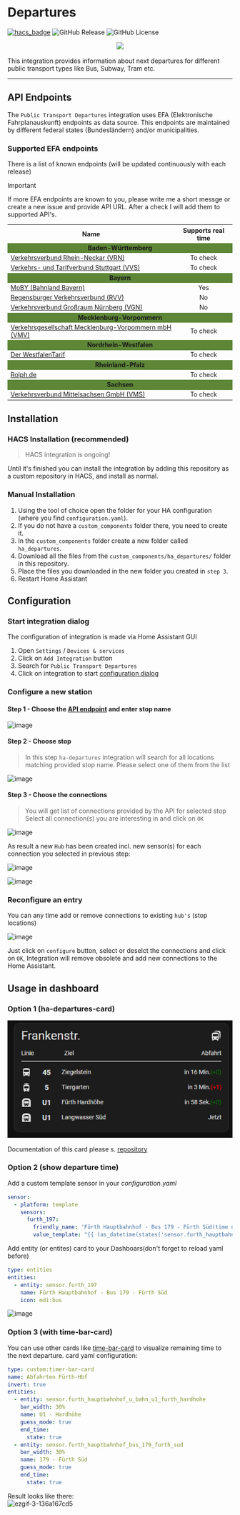 # Departures
[![hacs_badge](https://img.shields.io/badge/HACS-Custom-orange.svg)](https://github.com/custom-components/hacs)
![GitHub Release](https://img.shields.io/github/v/release/alex-jung/ha-departures)
![GitHub License](https://img.shields.io/github/license/alex-jung/ha-departures)

<p align="center">
  <img width="300" src="https://github.com/user-attachments/assets/67e3ba87-94ea-4d27-b891-f6cbab779830"/>
</p>

This integration provides information about next departures for different public transport types like Bus, Subway, Tram etc.

***

## API Endpoints
The `Public Transport Departures` integration uses EFA (Elektronische Fahrplanauskunft) endpoints as data source. This endpoints are maintained by different federal states (Bundesländern) and/or municipalities.

### Supported EFA endpoints
There is a list of known endpoints (will be updated continuously with each release)

> [!IMPORTANT]
> If more EFA endpoints are known to you, please write me a short messge or create a new issue and provide API URL. After a check I will add them to supported API's.

<table>
    <tr>
      <th>Name</th>
      <th>Supports real time</th>
    </tr>
  <tr><td colspan="2" style="background:#5D8736" align="center"><b>Baden-Württemberg</b></td></tr>
  <tr>
    <td><a href="https://www.vrn.de/mngvrn/">Verkehrsverbund Rhein-Neckar (VRN)</a></td>
    <td align="center">To check</td>
  </tr>
  <tr>
    <td><a href="https://www3.vvs.de/mngvvs/">Verkehrs- und Tarifverbund Stuttgart (VVS)</a></td>
    <td align="center">To check</td>
  </tr>
  <tr><td colspan="2" style="background:#5D8736" align="center"><b>Bayern</b></td></tr>
  <tr>
    <td><a href="https://bahnland-bayern.de/efa/">MoBY (Bahnland Bayern)</a></td>
    <td align="center">Yes</td>
  </tr>
  <tr>
    <td><a href="https://efa.rvv.de/efa/">Regensburger Verkehrsverbund (RVV)</a></td>
    <td align="center">No</td>
  </tr>
  <tr>
    <td><a href="https://efa.vgn.de/vgnExt_oeffi/">Verkehrsverbund Großraum Nürnberg (VGN)</a></td>
    <td align="center">No</td>
  </tr>
  <tr><td colspan="2" style="background:#5D8736" align="center"><b>Mecklenburg-Vorpommern</b></td></tr>
  <tr>
    <td><a href="https://fahrplanauskunft-mv.de/vmv-efa/">Verkehrsgesellschaft Mecklenburg-Vorpommern mbH (VMV)</a></td>
    <td align="center">To check</td>
  </tr>
  <tr><td colspan="2" style="background:#5D8736" align="center"><b>Nordrhein-Westfalen</b></td></tr>
  <tr>
    <td><a href="https://www.westfalenfahrplan.de/nwl-efa/">Der WestfalenTarif</a></td>
    <td align="center">To check</td>
  </tr>
  <tr><td colspan="2" style="background:#5D8736" align="center"><b>Rheinland-Pfalz</b></td></tr>
  <tr>
    <td><a href="https://mandanten.vrn.de/takt2/">Rolph.de</a></td>
    <td align="center">To check</td>
  </tr>
  <tr><td colspan="2" style="background:#5D8736" align="center"><b>Sachsen</b></td></tr>
  <tr>
    <td><a href="https://efa.vvo-online.de/VMSSL3/">Verkehrsverbund Mittelsachsen GmbH (VMS)</a></td>
    <td align="center">To check</td>
  </tr>
</table>


## Installation

### HACS Installation (recommended)

> HACS integration is ongoing!

Until it's finished you can install the integration by adding this repository as a custom repository in HACS, and install as normal.

### Manual Installation

1. Using the tool of choice open the folder for your HA configuration (where you find `configuration.yaml`).
2. If you do not have a `custom_components` folder there, you need to create it.
3. In the `custom_components` folder create a new folder called `ha_departures`.
4. Download all the files from the `custom_components/ha_departures/` folder in this repository.
5. Place the files you downloaded in the new folder you created in `step 3`.
6. Restart Home Assistant

## Configuration

### Start integration dialog
The configuration of integration is made via Home Assistant GUI
1. Open `Settings` / `Devices & services`
2. Click on `Add Integration` button
3. Search for `Public Transport Departures`
4. Click on integration to start [configuration dialog](#Configure-a-new-station)

### Configure a new station

#### Step 1 - Choose the [API endpoint](#supported-efa-endpoints) and enter stop name  

![image](https://github.com/user-attachments/assets/6341bb9c-58b1-4d94-bfc5-277dea779d37)

#### Step 2 - Choose stop
> In this step `ha-departures` integration will search for all locations matching provided stop name.
> Please select one of them from the list 

![image](https://github.com/user-attachments/assets/88ca190f-b6dd-426d-b0ed-62929282645f)

#### Step 3 - Choose the connections
> You will get list of connections provided by the API for selected stop
> Select all connection(s) you are interesting in and click on `OK`

![image](https://github.com/user-attachments/assets/2e51a94b-ef8a-4422-8e3b-dec921a1a366)

As result a new `Hub` has been created incl. new sensor(s) for each connection you selected in previous step:

![image](https://github.com/user-attachments/assets/e3d4de2c-adda-4414-8f8a-d8c52e0bdd38)

![image](https://github.com/user-attachments/assets/7a54e888-df7f-4098-a644-f93279f043d7)

### Reconfigure an entry
You can any time add or remove connections to existing `hub's` (stop locations)

![image](https://github.com/user-attachments/assets/425685e2-743d-45ea-90da-7ef2b31b177e)

Just click on `configure` button, select or deselct the connections and click on `OK`, Integration will remove obsolete and add new connections to the Home Assistant.

## Usage in dashboard

### Option 1 (ha-departures-card)

![Screenshot](assets/departures-card.png)

Documentation of this card please s. [repository](https://github.com/alex-jung/ha-departures-card)

### Option 2 (show departure time)
Add a custom template sensor in your _configuration.yaml_
```yaml
sensor:
  - platform: template
    sensors:
      furth_197:
        friendly_name: 'Fürth Hauptbahnhof - Bus 179 - Fürth Süd(time only)'
        value_template: "{{ (as_datetime(states('sensor.furth_hauptbahnhof_bus_179_furth_sud'))).strftime('%H:%m') }}"
```
Add entity (or entites) card to your Dashboars(don't forget to reload yaml before)
```yaml
type: entities
entities:
  - entity: sensor.furth_197
    name: Fürth Hauptbahnhof - Bus 179 - Fürth Süd
    icon: mdi:bus
```
![image](https://github.com/user-attachments/assets/d813c9e4-0d5f-498e-81de-6abc88430c8c)

### Option 3 (with time-bar-card)
You can use other cards like [time-bar-card](https://github.com/rianadon/timer-bar-card) to visualize remaining time to the next departure.
card yaml configuration:
```yaml
type: custom:timer-bar-card
name: Abfahrten Fürth-Hbf
invert: true
entities:
  - entity: sensor.furth_hauptbahnhof_u_bahn_u1_furth_hardhohe
    bar_width: 30%
    name: U1 - Hardhöhe
    guess_mode: true
    end_time:
      state: true
  - entity: sensor.furth_hauptbahnhof_bus_179_furth_sud
    bar_width: 30%
    name: 179 - Fürth Süd
    guess_mode: true
    end_time:
      state: true
```
Result looks like there:\
![ezgif-3-136a167cd5](https://github.com/user-attachments/assets/3b8b8a09-1067-4d90-924a-729616c6e765)


